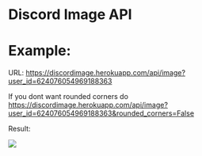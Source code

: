 # Discord Image API

# Example:

URL: https://discordimage.herokuapp.com/api/image?user_id=624076054969188363

If you dont want rounded corners do https://discordimage.herokuapp.com/api/image?user_id=624076054969188363&rounded_corners=False


Result:

![](https://discordimage.herokuapp.com/api/image?user_id=624076054969188363)